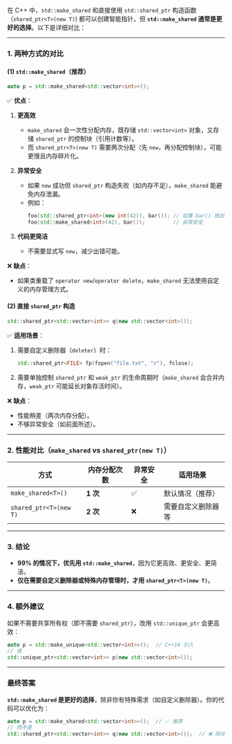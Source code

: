 在 C++ 中，`std::make_shared` 和直接使用 `std::shared_ptr` 构造函数（`shared_ptr<T>(new T)`) 都可以创建智能指针，但 **`std::make_shared` 通常是更好的选择**。以下是详细对比：

---

### **1. 两种方式的对比**
#### **(1) `std::make_shared`（推荐）**
```cpp
auto p = std::make_shared<std::vector<int>>();
```
✅ **优点**：
1. **更高效**  
   - `make_shared` 会一次性分配内存，既存储 `std::vector<int>` 对象，又存储 `shared_ptr` 的控制块（引用计数等）。  
   - 而 `shared_ptr<T>(new T)` 需要两次分配（先 `new`，再分配控制块），可能更慢且内存碎片化。

2. **异常安全**  
   - 如果 `new` 成功但 `shared_ptr` 构造失败（如内存不足），`make_shared` 能避免内存泄漏。  
   - 例如：
     ```cpp
     foo(std::shared_ptr<int>(new int(42)), bar()); // 如果 bar() 抛出异常，可能泄漏
     foo(std::make_shared<int>(42), bar());         // 异常安全
     ```

3. **代码更简洁**  
   - 不需要显式写 `new`，减少出错可能。

❌ **缺点**：
- 如果类重载了 `operator new`/`operator delete`，`make_shared` 无法使用自定义的内存管理方式。

#### **(2) 直接 `shared_ptr` 构造**
```cpp
std::shared_ptr<std::vector<int>> q(new std::vector<int>());
```
✅ **适用场景**：
1. 需要自定义删除器（`deleter`）时：
   ```cpp
   std::shared_ptr<FILE> fp(fopen("file.txt", "r"), fclose);
   ```
2. 需要单独控制 `shared_ptr` 和 `weak_ptr` 的生命周期时（`make_shared` 会合并内存，`weak_ptr` 可能延长对象存活时间）。

❌ **缺点**：
- 性能稍差（两次内存分配）。
- 不够异常安全（如前面所述）。

---

### **2. 性能对比（`make_shared` vs `shared_ptr(new T)`）**
| **方式**               | 内存分配次数 | 异常安全 | 适用场景          |
|-----------------------|------------|---------|-----------------|
| `make_shared<T>()`    | **1 次**   | ✅       | 默认情况（推荐）  |
| `shared_ptr<T>(new T)` | **2 次**   | ❌       | 需要自定义删除器等 |

---

### **3. 结论**
- **99% 的情况下，优先用 `std::make_shared`**，因为它更高效、更安全、更简洁。  
- **仅在需要自定义删除器或特殊内存管理时，才用 `shared_ptr<T>(new T)`**。

---

### **4. 额外建议**
如果不需要共享所有权（即不需要 `shared_ptr`），改用 `std::unique_ptr` 会更高效：
```cpp
auto p = std::make_unique<std::vector<int>>();  // C++14 引入
// 或
std::unique_ptr<std::vector<int>> p(new std::vector<int>());
``` 

---

### **最终答案**
**`std::make_shared` 是更好的选择**，除非你有特殊需求（如自定义删除器）。你的代码可以优化为：
```cpp
auto p = std::make_shared<std::vector<int>>();  // ✅ 推荐
// 而不是
std::shared_ptr<std::vector<int>> q(new std::vector<int>());  // ❌ 除非必要
```